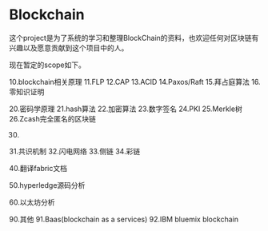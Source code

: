 # Blockchain

这个project是为了系统的学习和整理BlockChain的资料，也欢迎任何对区块链有兴趣以及愿意贡献到这个项目中的人。

现在暂定的scope如下。

10.blockchain相关原理
   11.FLP
   12.CAP
   13.ACID
   14.Paxos/Raft
   15.拜占庭算法
   16.零知识证明
   
20.密码学原理
   21.hash算法
   22.加密算法
   23.数字签名
   24.PKI
   25.Merkle树
   26.Zcash完全匿名的区块链
   
30.
   31.共识机制
   32.闪电网络
   33.侧链
   34.彩链

40.翻译fabric文档

50.hyperledge源码分析

60.以太坊分析

90.其他
   91.Baas(blockchain as a services)
   92.IBM bluemix blockchain

